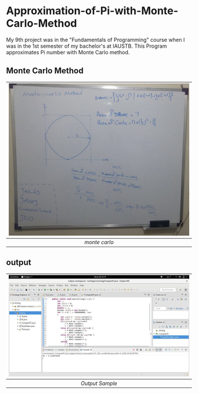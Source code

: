 # Approximation-of-Pi-with-Monte-Carlo-Method

My 9th project was in the "Fundamentals of Programming" course when I was in the 1st semester of my bachelor's at IAUSTB. This Program approximates Pi number with Monte Carlo method.


## Monte Carlo Method
| <img src="01.jpg" alt="Pascal Triangle" width="500"/> | 
|:--:| 
| *monte carlo*

## output
| <img src="out.jpg" alt="Pascal Triangle" width="700"/> | 
|:--:| 
| *Output Sample*

